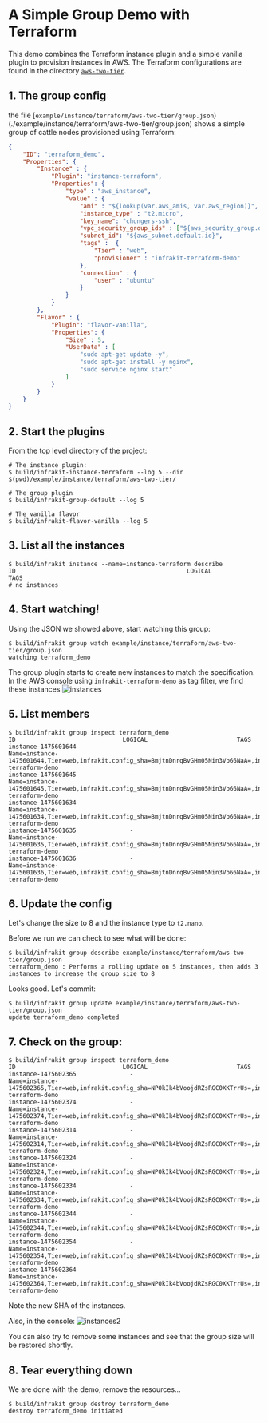 A Simple Group Demo with Terraform
==================================

This demo combines the Terraform instance plugin and a simple vanilla plugin
to provision instances in AWS.  The Terraform configurations are found in the directory [`aws-two-tier`](./aws-two-tier).

## 1. The group config

the file [`example/instance/terraform/aws-two-tier/group.json`)(./example/instance/terraform/aws-two-tier/group.json)
shows a simple group of cattle nodes provisioned using Terraform:

```json
{
    "ID": "terraform_demo",
    "Properties": {
        "Instance" : {
            "Plugin": "instance-terraform",
            "Properties": {
                "type" : "aws_instance",
                "value" : {
                    "ami" : "${lookup(var.aws_amis, var.aws_region)}",
                    "instance_type" : "t2.micro",
                    "key_name": "chungers-ssh",
                    "vpc_security_group_ids" : ["${aws_security_group.default.id}"],
                    "subnet_id": "${aws_subnet.default.id}",
                    "tags" :  {
                        "Tier" : "web",
                        "provisioner" : "infrakit-terraform-demo"
                    },
                    "connection" : {
                        "user" : "ubuntu"
                    }
                }
            }
        },
        "Flavor" : {
            "Plugin": "flavor-vanilla",
            "Properties": {
                "Size" : 5,
                "UserData" : [
                    "sudo apt-get update -y",
                    "sudo apt-get install -y nginx",
                    "sudo service nginx start"
                ]
            }
        }
    }
}
```

## 2. Start the plugins

From the top level directory of the project:

```shell
# The instance plugin:
$ build/infrakit-instance-terraform --log 5 --dir $(pwd)/example/instance/terraform/aws-two-tier/
```

```shell
# The group plugin
$ build/infrakit-group-default --log 5
```

```shell
# The vanilla flavor
$ build/infrakit-flavor-vanilla --log 5
```

## 3. List all the instances

```shell
$ build/infrakit instance --name=instance-terraform describe
ID                                                LOGICAL                               TAGS
# no instances
```
## 4.  Start watching!

Using the JSON we showed above, start watching this group:

```shell
$ build/infrakit group watch example/instance/terraform/aws-two-tier/group.json
watching terraform_demo
```
The group plugin starts to create new instances to match the specification.
In the AWS console using `infrakit-terraform-demo` as tag filter, we find 
these instances ![instances](images/1.png)

## 5. List members
```shell
$ build/infrakit group inspect terraform_demo
ID                              LOGICAL                         TAGS
instance-1475601644               -                             Name=instance-1475601644,Tier=web,infrakit.config_sha=BmjtnDnrqBvGHm05Nin3Vb66NaA=,infrakit.group=terraform_demo,provisioner=infrakit-terraform-demo
instance-1475601645               -                             Name=instance-1475601645,Tier=web,infrakit.config_sha=BmjtnDnrqBvGHm05Nin3Vb66NaA=,infrakit.group=terraform_demo,provisioner=infrakit-terraform-demo
instance-1475601634               -                             Name=instance-1475601634,Tier=web,infrakit.config_sha=BmjtnDnrqBvGHm05Nin3Vb66NaA=,infrakit.group=terraform_demo,provisioner=infrakit-terraform-demo
instance-1475601635               -                             Name=instance-1475601635,Tier=web,infrakit.config_sha=BmjtnDnrqBvGHm05Nin3Vb66NaA=,infrakit.group=terraform_demo,provisioner=infrakit-terraform-demo
instance-1475601636               -                             Name=instance-1475601636,Tier=web,infrakit.config_sha=BmjtnDnrqBvGHm05Nin3Vb66NaA=,infrakit.group=terraform_demo,provisioner=infrakit-terraform-demo
```

## 6. Update the config
Let's change the size to 8 and the instance type to `t2.nano`.  

Before we run we can check to see what will be done:

```shell
$ build/infrakit group describe example/instance/terraform/aws-two-tier/group.json
terraform_demo : Performs a rolling update on 5 instances, then adds 3 instances to increase the group size to 8
```

Looks good.  Let's commit:

```shell
$ build/infrakit group update example/instance/terraform/aws-two-tier/group.json
update terraform_demo completed
```

## 7. Check on the group:

```shell
$ build/infrakit group inspect terraform_demo
ID                              LOGICAL                         TAGS
instance-1475602365               -                             Name=instance-1475602365,Tier=web,infrakit.config_sha=NP0kIk4bVoojdRZsRGC0XKTrrUs=,infrakit.group=terraform_demo,provisioner=infrakit-terraform-demo
instance-1475602374               -                             Name=instance-1475602374,Tier=web,infrakit.config_sha=NP0kIk4bVoojdRZsRGC0XKTrrUs=,infrakit.group=terraform_demo,provisioner=infrakit-terraform-demo
instance-1475602314               -                             Name=instance-1475602314,Tier=web,infrakit.config_sha=NP0kIk4bVoojdRZsRGC0XKTrrUs=,infrakit.group=terraform_demo,provisioner=infrakit-terraform-demo
instance-1475602324               -                             Name=instance-1475602324,Tier=web,infrakit.config_sha=NP0kIk4bVoojdRZsRGC0XKTrrUs=,infrakit.group=terraform_demo,provisioner=infrakit-terraform-demo
instance-1475602334               -                             Name=instance-1475602334,Tier=web,infrakit.config_sha=NP0kIk4bVoojdRZsRGC0XKTrrUs=,infrakit.group=terraform_demo,provisioner=infrakit-terraform-demo
instance-1475602344               -                             Name=instance-1475602344,Tier=web,infrakit.config_sha=NP0kIk4bVoojdRZsRGC0XKTrrUs=,infrakit.group=terraform_demo,provisioner=infrakit-terraform-demo
instance-1475602354               -                             Name=instance-1475602354,Tier=web,infrakit.config_sha=NP0kIk4bVoojdRZsRGC0XKTrrUs=,infrakit.group=terraform_demo,provisioner=infrakit-terraform-demo
instance-1475602364               -                             Name=instance-1475602364,Tier=web,infrakit.config_sha=NP0kIk4bVoojdRZsRGC0XKTrrUs=,infrakit.group=terraform_demo,provisioner=infrakit-terraform-demo
```
Note the new SHA of the instances.

Also, in the console: ![instances2](images/2.png)

You can also try to remove some instances and see that the group size will be restored shortly.

## 8. Tear everything down

We are done with the demo, remove the resources...

```shell
$ build/infrakit group destroy terraform_demo
destroy terraform_demo initiated
```
